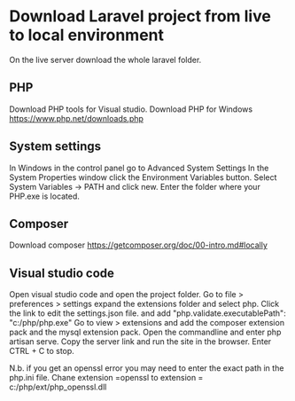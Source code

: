 Download Laravel project from live to local environment
========================================================

On the live server download the whole laravel folder.

PHP
----
Download PHP tools for Visual studio.
Download PHP for Windows https://www.php.net/downloads.php

System settings
-------------------
In Windows in the control panel go to Advanced System Settings In the System Properties window click the Environment Variables button. 
Select System Variables -> PATH and click new. Enter the folder where your PHP.exe is located.

Composer
--------
Download composer https://getcomposer.org/doc/00-intro.md#locally

Visual studio code
------------------
Open visual studio code and open the project folder.
Go to file > preferences > settings expand the extensions folder and select php. Click the link to edit the settings.json file.
and add "php.validate.executablePath": "c:/php/php.exe" 
Go to view > extensions and add the composer extension pack and the mysql extension pack.
Open the commandline and enter php artisan serve.  Copy the server link and run the site in the browser.
Enter CTRL + C to stop.

N.b. if you get an openssl error you may need to enter the exact path in the php.ini file. Chane extension =openssl to
extension = c:/php/ext/php_openssl.dll
